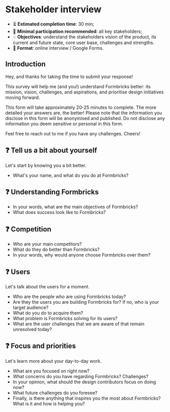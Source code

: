 # Stakeholder interview

- ⏳ **Estimated completion time**: 30 min;
- 🙂 **Minimal participation recommended**: all key stakeholders;
- 💡 **Objectives**: understand the stakeholders vision of the product, its current and future state, core user base, challenges and strengths. 
- 📃 **Format**: online interview / Google Forms.

## Introduction
Hey, and thanks for taking the time to submit your response!

This survey will help me (and you!) understand Formbricks better: its mission, vision, challenges, and aspirations, and prioritise design initiatives moving forward.

This form will take approximately 20-25 minutes to complete. The more detailed your answers are, the better! Please note that the information you disclose in this form will be anonymised and published. Do not disclose any information you deem sensitive or personal in this form.

Feel free to reach out to me if you have any challenges. Cheers!

## ❓ Tell us a bit about yourself
Let's start by knowing you a bit better. 

- What's your name, and what do you do at Formbricks?

## ❓ Understanding Formbricks

- In your words, what are the main objectives of Formbricks?
- What does success look like to Formbricks?

## ❓ Competition

- Who are your main competitors?
- What do they do better than Formbricks? 
- In your words, why would anyone choose Formbricks over them? 

## ❓ Users 
Let's talk about the users for a moment. 

- Who are the people who are using Formbricks today?
- Are they the users you are building Formbricks for? If no, who is your target audience?
- What do you do to acquire them?
- What problem is Formbricks solving for its users?
- What are the user challenges that we are aware of that remain unresolved today? 

## ❓ Focus and priorities
Let's learn more about your day-to-day work. 

- What are you focused on right now? 
- What concerns do you have regarding Formbricks? Challenges?
- In your opinion, what should the design contributors focus on doing now? 
- What future challenges do you foresee?
- Finally, is there anything that inspires you the most about Formbricks? What is it and how is helping you? 

